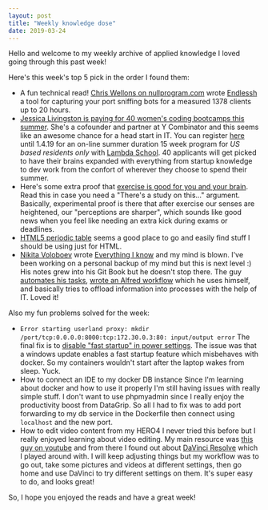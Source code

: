 ```yaml
---
layout: post
title: "Weekly knowledge dose"
date: 2019-03-24
---
```

Hello and welcome to my weekly archive of applied knowledge I loved going through this past week! 

Here's this week's top 5 pick in the order I found them:
- A fun technical read! [Chris Wellons on nullprogram.com](https://nullprogram.com/blog/2019/03/22/) wrote [Endlessh](https://github.com/skeeto/endlessh) a tool for capturing your port sniffing bots for a measured 1378 clients up to 20 hours. 
- [Jessica Livingston is paying for 40 women's coding bootcamps this summer](http://foundersatwork.posthaven.com/women-learn-to-program-this-summer). She's a cofounder and partner at Y Combinator and this seems like an awesome chance for a head start in IT. You can register [here](https://www.lambdaschool.com/summer-hackers/) until 1.4.19 for an on-line summer duration 15 week program for *US based residents only* with [Lambda School](https://lambdaschool.com/). 40 applicants will get picked to have their brains expanded with everything from startup knowledge to dev work from the confort of wherever they choose to spend their summer. 
- Here's some extra proof that [exercise is good for you and your brain](https://www.outsideonline.com/2186146/your-brain-exercise). Read this in case you need a "There's a study on this..." argument. Basically, experimental proof is there that after exercise our senses are heightened, our "perceptions are sharper", which sounds like good news when you feel like needing an extra kick during exams or deadlines.
- [HTML5 periodic table](https://websitesetup.org/html5-periodical-table/) seems a good place to go and easily find stuff I should be using just for HTML.
- [Nikita Voloboev](https://twitter.com/nikitavoloboev) wrote [Everything I know](https://wiki.nikitavoloboev.xyz/) and my mind is blown. I've been working on a personal backup of my mind but this is next level :) His notes grew into his Git Book but he doesn't stop there. The guy [automates his tasks](https://wiki.nikitavoloboev.xyz/macos/macos-apps/2do), [wrote an Alfred workflow](https://medium.com/@nikitavoloboev/writing-alfred-workflows-in-go-2a44f62dc432) which he uses himself, and basically tries to offload information into processes with the help of IT. Loved it!

Also my fun problems solved for the week:
- `Error starting userland proxy: mkdir /port/tcp:0.0.0.0:8000:tcp:172.30.0.3:80: input/output error`
The final fix is to [disable "fast startup" in power settings](https://stackoverflow.com/a/47818614). The issue was that a windows update enables a fast startup feature which misbehaves with docker. So my containers wouldn't start after the laptop wakes from sleep. Yuck.
- How to connect an IDE to my docker DB instance
Since I'm learning about docker and how to use it properly I'm still having issues with really simple stuff. I don't want to use phpmyadmin since I really enjoy the productivity boost from DataGrip. So all I had to fix was to add port forwarding to my db service in the Dockerfile then connect using `localhost` and the new port.
- How to edit video content from my HERO4
I never tried this before but I really enjoyed learning about video editing. My main resource was [this guy on youtube](https://www.youtube.com/watch?v=NXnBCkF9jUQ) and from there I found out about [DaVinci Resolve](https://www.blackmagicdesign.com/products/davinciresolve/) which I played around with. I will keep adjusting things but my workflow was to go out, take some pictures and videos at different settings, then go home and use DaVinci to try different settings on them. It's super easy to do, and looks great!

So, I hope you enjoyed the reads and have a great week!